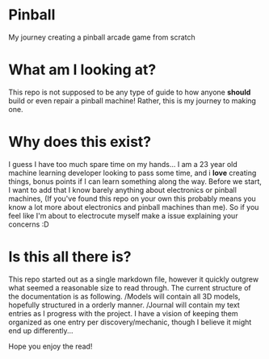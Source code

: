 # Pinball
My journey creating a pinball arcade game from scratch

# What am I looking at?
This repo is not supposed to be any type of guide to how anyone **should** build or even repair a pinball machine! Rather, this is my journey to making one.

# Why does this exist?
I guess I have too much spare time on my hands... I am a 23 year old machine learning developer looking to pass some time, and i **love** creating things, bonus points if I can learn something along the way. Before we start, I want to add that I know barely anything about electronics or pinball machines, (If you've found this repo on your own this probably means you know a lot more about electronics and pinball machines than me). So if you feel like I'm about to electrocute myself make a issue explaining your concerns :D

# Is this all there is?
This repo started out as a single markdown file, however it quickly outgrew what seemed a reasonable size to read through.
The current structure of the documentation is as following.
/Models will contain all 3D models, hopefully structured in a orderly manner.
/Journal will contain my text entries as I progress with the project. I have a vision of keeping them organized as one entry per discovery/mechanic, though I believe it might end up differently...

Hope you enjoy the read!